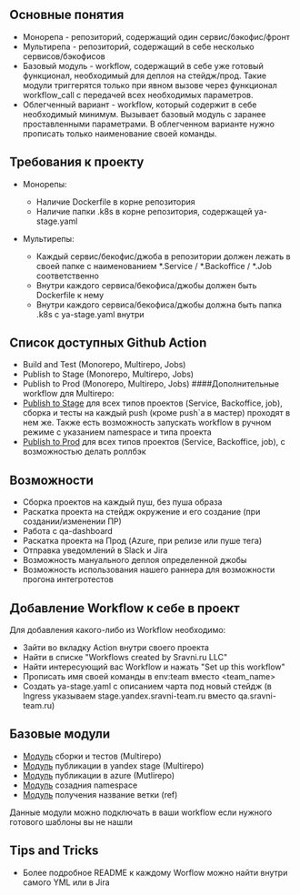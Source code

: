 ## Основные понятия

- Монорепа - репозиторий, содержащий один сервис/бэкофис/фронт
- Мультирепа - репозиторий, содержащий в себе несколько сервисов/бэкофисов
- Базовый модуль - workflow, содержащий в себе уже готовый функционал, необходимый для деплоя на стейдж/прод. 
Такие модули триггерятся только при явном вызове через функционал workflow_call с передачей всех необходимых параметров.
- Облегченный вариант - workflow, который содержит в себе необходимый минимум. Вызывает базовый модуль с заранее проставленными параметрами.
В облегченном варианте нужно прописать только наименование своей команды.

## Требования к проекту

- Монорепы:
  - Наличие Dockerfile в корне репозитория
  - Наличие папки .k8s в корне репозитория, содержащей ya-stage.yaml

- Мультирепы:
  - Каждый сервис/бекофис/джоба в репозитории должен лежать в своей папке с
    наименованием *.Service / *.Backoffice / *.Job соответственно
  - Внутри каждого сервиса/бекофиса/джобы должен быть Dockerfile к нему
  - Внутри каждого сервиса/бекофиса/джобы должна быть папка .k8s с ya-stage.yaml внутри

## Список доступных Github Action

- Build and Test (Monorepo, Multirepo, Jobs)
- Publish to Stage (Monorepo, Multirepo, Jobs)
- Publish to Prod (Monorepo, Multirepo, Jobs)
####Дополнительные workflow для Multirepo:
- [Publish to Stage](https://github.com/sravni/.github/blob/master/workflow-templates/sravni-pipeline-publish-to-stage-multi-projects.yml) для всех типов проектов (Service, Backoffice, job), сборка и тесты на каждый push (кроме push`а в мастер) проходят в нем же. Также есть возможность запускать workflow в ручном режиме с указанием namespace и типа проекта
- [Publish to Prod](https://github.com/sravni/.github/blob/master/workflow-templates/sravni-pipeline-publish-to-prod-multi-projects.yml) для всех типов проектов (Service, Backoffice, job), с возможностью делать роллбэк

## Возможности

- Сборка проектов на каждый пуш, без пуша образа
- Раскатка проекта на стейдж окружение и его создание (при создании/изменении ПР)
- Работа с qa-dashboard
- Раскатка проекта на Прод (Azure, при релизе или пуше тега)
- Отправка уведомлений в Slack и Jira
- Возможность мануального деплоя определенной джобы
- Возможность использования нашего раннера для возможности прогона интегротестов

## Добавление Workflow к себе в проект

Для добавления какого-либо из Workflow необходимо:

 - Зайти во вкладку Action внутри своего проекта
 - Найти в списке "Workflows created by Sravni.ru LLC"
 - Найти интересующий вас Workflow и нажать "Set up this workflow"
 - Прописать имя своей команды в env:team вместо <team_name>
 - Создать ya-stage.yaml с описанием чарта под новый стейдж (в Ingress указываем
   stage.yandex.sravni-team.ru вместо qa.sravni-team.ru)

## Базовые модули
 - [Модуль](https://github.com/sravni/.github/blob/master/.github/workflows/sravni-pipeline-build-and-test-multi-project-module.yml) сборки и тестов (Multirepo)
 - [Модуль](https://github.com/sravni/.github/blob/master/.github/workflows/sravni-pipeline-publish-to-stage-multi-projects-module.yml) публикации в yandex stage (Multirepo)
 - [Модуль](https://github.com/sravni/.github/blob/master/.github/workflows/sravni-pipeline-publish-to-azure-multi-projects-module.yml) публикации в azure (Mutlirepo)
 - [Модуль](https://github.com/sravni/.github/blob/master/.github/workflows/sravni-pipeline-create-namespace-module.yml) созадния namespace
 - [Модуль](https://github.com/sravni/.github/blob/master/.github/workflows/sravni-pipeline-get-branch-name-module.yml) получения название ветки (ref)

  Данные модули можно подключать в ваши workflow если нужного готового шаблоны вы не нашли 
## Tips and Tricks

 - Более подробное README к каждому Worflow можно найти внутри самого YML или в Jira
